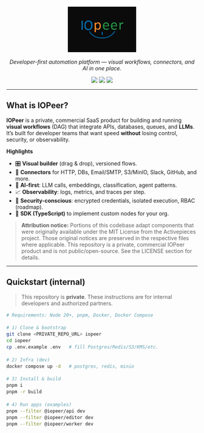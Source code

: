 <p align="center">
  <a href="https://iopeer.com" target="_blank">
    <img src="assets/logo_Iopeer_samile_black.png" alt="IOPeer" height="120">
  </a>
</p>


<p align="center"><i>Developer-first automation platform — visual workflows, connectors, and AI in one place.</i></p>

<p align="center">
  <a href="#security"><img src="https://img.shields.io/badge/Security-Policy-blue?style=for-the-badge"></a>
  <a href="#license"><img src="https://img.shields.io/badge/License-Commercial-black?style=for-the-badge"></a>
  <a href="#support"><img src="https://img.shields.io/badge/Status-Private%20SaaS-8A2BE2?style=for-the-badge"></a>
</p>

---

## What is IOPeer?
**IOPeer** is a private, commercial SaaS product for building and running **visual workflows** (DAG) that integrate APIs, databases, queues, and **LLMs**. It’s built for developer teams that want speed **without** losing control, security, or observability.

**Highlights**
- 🎛️ **Visual builder** (drag & drop), versioned flows.
- 🔌 **Connectors** for HTTP, DBs, Email/SMTP, S3/MinIO, Slack, GitHub, and more.
- 🤖 **AI-first**: LLM calls, embeddings, classification, agent patterns.
- 📈 **Observability**: logs, metrics, and traces per step.
- 🔐 **Security-conscious**: encrypted credentials, isolated execution, RBAC (roadmap).
- 🧰 **SDK (TypeScript)** to implement custom nodes for your org.

> **Attribution notice:** Portions of this codebase adapt components that were originally available under the MIT License from the Activepieces project. Those original notices are preserved in the respective files where applicable. This repository is a private, commercial IOPeer product and is not public/open-source. See the LICENSE section for details.

---

## Quickstart (internal)
> This repository is **private**. These instructions are for internal developers and authorized partners.

```bash
# Requirements: Node 20+, pnpm, Docker, Docker Compose

# 1) Clone & bootstrap
git clone <PRIVATE_REPO_URL> iopeer
cd iopeer
cp .env.example .env   # fill Postgres/Redis/S3/KMS/etc.

# 2) Infra (dev)
docker compose up -d   # postgres, redis, minio

# 3) Install & build
pnpm i
pnpm -r build

# 4) Run apps (examples)
pnpm --filter @iopeer/api dev
pnpm --filter @iopeer/editor dev
pnpm --filter @iopeer/worker dev
